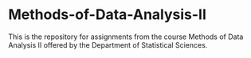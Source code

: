 # Methods-of-Data-Analysis-II

This is the repository for assignments from the course Methods of Data Analysis II offered by the Department of Statistical Sciences.
